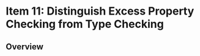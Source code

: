 # Item 11: Distinguish Excess Property Checking from Type Checking

## Overview


<!-- References -->
